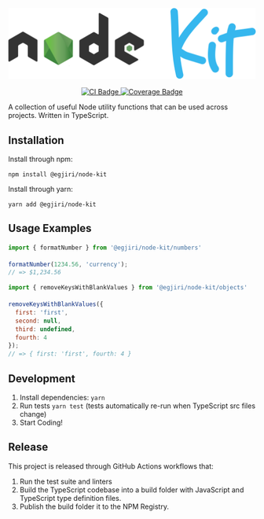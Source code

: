 <p align="center">
  <img src="assets/images/node-kit-logo.svg" alt="Node Kit Logo">
</p>

<p align="center">
  <a href="https://github.com/egjiri/node-kit/actions?query=workflow%3ACI+branch%3Amaster">
    <img src="https://github.com/egjiri/node-kit/workflows/CI/badge.svg?branch=master" alt="CI Badge">
  </a>
  <a href="https://badges.zoostage.com/egjiri/node-kit/master.svg">
    <img src="https://badges.zoostage.com/egjiri/node-kit/master.svg" alt="Coverage Badge">
  </a>
</p>

A collection of useful Node utility functions that can be used across projects. Written in TypeScript.

## Installation
Install through npm:
```
npm install @egjiri/node-kit
```

Install through yarn:
```
yarn add @egjiri/node-kit
```

## Usage Examples
```js
import { formatNumber } from '@egjiri/node-kit/numbers'

formatNumber(1234.56, 'currency');
// => $1,234.56
```

```js
import { removeKeysWithBlankValues } from '@egjiri/node-kit/objects'

removeKeysWithBlankValues({
  first: 'first',
  second: null,
  third: undefined,
  fourth: 4
});
// => { first: 'first', fourth: 4 }
```

## Development
1. Install dependencies: `yarn`
1. Run tests `yarn test` (tests automatically re-run when TypeScript src files change)
1. Start Coding!

## Release

This project is released through GitHub Actions workflows that:
1. Run the test suite and linters
1. Build the TypeScript codebase into a build folder with JavaScript and TypeScript type definition files.
1. Publish the build folder it to the NPM Registry.
